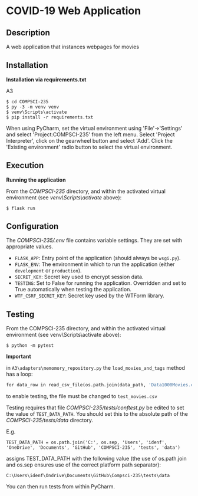 # COVID-19 Web Application

## Description

A web application that instances webpages for movies
## Installation

**Installation via requirements.txt**

A3

```shell
$ cd COMPSCI-235
$ py -3 -m venv venv
$ venv\Scripts\activate
$ pip install -r requirements.txt
```

When using PyCharm, set the virtual environment using 'File'->'Settings' and select 'Project:COMPSCI-235' from the left menu. Select 'Project Interpreter', click on the gearwheel button and select 'Add'. Click the 'Existing environment' radio button to select the virtual environment. 

## Execution

**Running the application**

From the *COMPSCI-235* directory, and within the activated virtual environment (see *venv\Scripts\activate* above):

````shell
$ flask run
```` 


## Configuration

The *COMPSCI-235/.env* file contains variable settings. They are set with appropriate values.

* `FLASK_APP`: Entry point of the application (should always be `wsgi.py`).
* `FLASK_ENV`: The environment in which to run the application (either `development` or `production`).
* `SECRET_KEY`: Secret key used to encrypt session data.
* `TESTING`: Set to False for running the application. Overridden and set to True automatically when testing the application.
* `WTF_CSRF_SECRET_KEY`: Secret key used by the WTForm library.


## Testing
From the COMPSCI-235 directory, and within the activated virtual environment (see venv\Scripts\activate above):

```
$ python -m pytest
```

**Important**
 
 in `A3\adapters\memomory_repository.py` the `load_movies_and_tags` method has a loop:
 
```def load_movies_and_tags(data_path: str, repo: MemoryRepository):
for data_row in read_csv_file(os.path.join(data_path, 'Data1000Movies.csv')):
```
to enable testing, the file must be changed to `test_movies.csv`

Testing requires that file *COMPSCI-235/tests/conftest.py* be edited to set the value of `TEST_DATA_PATH`. You should set this to the absolute path of the *COMPSCI-235/tests/data* directory. 

E.g. 

`TEST_DATA_PATH = os.path.join('C:', os.sep, 'Users', 'idenf', 'OneDrive', 'Documents', 'GitHub', 'COMPSCI-235', 'tests', 'data')`

assigns TEST_DATA_PATH with the following value (the use of os.path.join and os.sep ensures use of the correct platform path separator):

`C:\Users\idenf\Ondrive\Documents\GitHub\Compsci-235\tests\data`

You can then run tests from within PyCharm.

 
